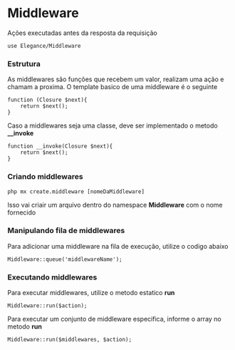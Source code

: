 # Middleware

Ações executadas antes da resposta da requisição

    use Elegance/Middleware

### Estrutura

As middlewares são funções que recebem um valor, realizam uma ação e chamam a proxima. 
O template basico de uma middleware é o seguinte

    function (Closure $next){
        return $next();
    }

Caso a middlewares seja uma classe, deve ser implementado o metodo **__invoke**

    function __invoke(Closure $next){
        return $next();
    }

### Criando middlewares

    php mx create.middleware [nomeDaMiddleware]

Isso vai criair um arquivo dentro do namespace **Middleware** com o nome fornecido

### Manipulando fila de middlewares
Para adicionar uma middleware na fila de execução, utilize o codigo abaixo

    Middleware::queue('middlewareName');

### Executando middlewares
Para executar middlewares, utilize o metodo estatico **run**

    Middleware::run($action);

Para executar um conjunto de middleware especifica, informe o array no metodo **run**

    Middleware::run($middlewares, $action);
